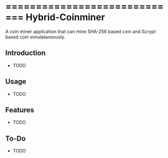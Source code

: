 =============================
Hybrid-Coinminer
=============================

A coin miner application that can mine SHA-256 based coin and Scrypt based coin simulataneously.


Introduction
------------

* TODO


Usage
-----

* TODO


Features
--------

* TODO


To-Do
-----

* TODO
